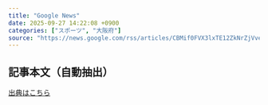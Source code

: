 ```yaml
---
title: "Google News"
date: 2025-09-27 14:22:08 +0900
categories: ["スポーツ", "大阪府"]
source: "https://news.google.com/rss/articles/CBMif0FVX3lxTE12ZkNrZjVveGNseDNTNl93OUpha0NkSVJnSzVQZWhnQklOLW1hZ2tUZ3d1aEJ1ZTVNLUVIWWxfYmJ0RFdOOHpnbGZWY0kyUzFob2VlbXZ0bGpPQnVvd2xrYXFJMkhyYkJzN0NieUlBUUVlNmJ6RGJDRHc5WU1HbXM?oc=5"
---
```


## 記事本文（自動抽出）
<body class="y0K44d EA71Tc" id="readabilityBody"></body>

[出典はこちら](https://news.google.com/rss/articles/CBMif0FVX3lxTE12ZkNrZjVveGNseDNTNl93OUpha0NkSVJnSzVQZWhnQklOLW1hZ2tUZ3d1aEJ1ZTVNLUVIWWxfYmJ0RFdOOHpnbGZWY0kyUzFob2VlbXZ0bGpPQnVvd2xrYXFJMkhyYkJzN0NieUlBUUVlNmJ6RGJDRHc5WU1HbXM?oc=5)
